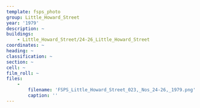 ```yaml
---
template: fsps_photo
group: Little_Howard_Street
year: '1979'
description: ~
buildings:
    - Little_Howard_Street/24-26_Little_Howard_Street
coordinates: ~
heading: ~
classification: ~
section: ~
cell: ~
film_roll: ~
files:
    -
        filename: 'FSPS_Little_Howard_Street_023,_Nos_24-26,_1979.png'
        caption: ''
---
```

